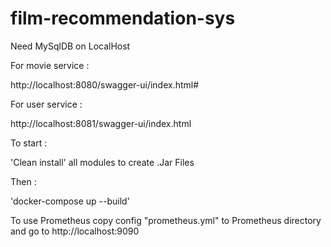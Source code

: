 # film-recommendation-sys


Need MySqlDB on LocalHost


For movie service : 

http://localhost:8080/swagger-ui/index.html#

For user service : 

http://localhost:8081/swagger-ui/index.html



To start :

'Clean install' all modules to create .Jar Files

Then :

'docker-compose up --build'

To use Prometheus copy config "prometheus.yml" to Prometheus directory and go to http://localhost:9090
